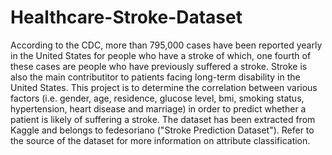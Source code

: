 # Healthcare-Stroke-Dataset
According to the CDC, more than 795,000 cases have been reported yearly in the United States for people who have a stroke of which, one fourth of these cases are people who have previously suffered a stroke. Stroke is also the main contributitor to patients facing long-term disability in the United States. This project is to determine the correlation between various factors (i.e. gender, age, residence, glucose level, bmi, smoking status, hypertension, heart disease and marriage) in order to predict whether a patient is likely of suffering a stroke. The dataset has been extracted from Kaggle and belongs to fedesoriano ("Stroke Prediction Dataset"). Refer to the source of the dataset for more information on attribute classification.
